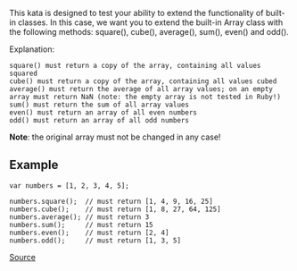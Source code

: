 This kata is designed to test your ability to extend the functionality of built-in classes. In this case, we want you to extend the built-in Array class with the following methods: square(), cube(), average(), sum(), even() and odd().

Explanation:

    square() must return a copy of the array, containing all values squared
    cube() must return a copy of the array, containing all values cubed
    average() must return the average of all array values; on an empty array must return NaN (note: the empty array is not tested in Ruby!)
    sum() must return the sum of all array values
    even() must return an array of all even numbers
    odd() must return an array of all odd numbers

**Note**: the original array must not be changed in any case!

## Example
````
var numbers = [1, 2, 3, 4, 5];

numbers.square();  // must return [1, 4, 9, 16, 25]
numbers.cube();    // must return [1, 8, 27, 64, 125]
numbers.average(); // must return 3
numbers.sum();     // must return 15
numbers.even();    // must return [2, 4]
numbers.odd();     // must return [1, 3, 5]
````

[Source](https://www.codewars.com/kata/525d50d2037b7acd6e000534)
